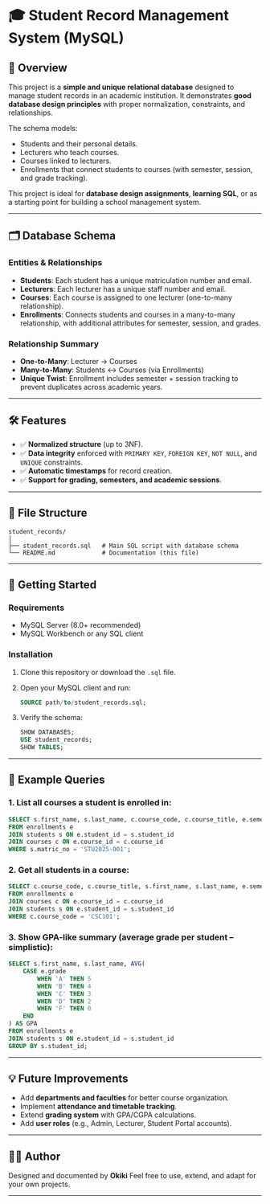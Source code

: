 # 🎓 Student Record Management System (MySQL)

## 📌 Overview

This project is a **simple and unique relational database** designed to manage student records in an academic institution.
It demonstrates **good database design principles** with proper normalization, constraints, and relationships.

The schema models:

* Students and their personal details.
* Lecturers who teach courses.
* Courses linked to lecturers.
* Enrollments that connect students to courses (with semester, session, and grade tracking).

This project is ideal for **database design assignments**, **learning SQL**, or as a starting point for building a school management system.

---

## 🗂️ Database Schema

### Entities & Relationships

* **Students**: Each student has a unique matriculation number and email.
* **Lecturers**: Each lecturer has a unique staff number and email.
* **Courses**: Each course is assigned to one lecturer (one-to-many relationship).
* **Enrollments**: Connects students and courses in a many-to-many relationship, with additional attributes for semester, session, and grades.

### Relationship Summary

* **One-to-Many**: Lecturer → Courses
* **Many-to-Many**: Students ↔ Courses (via Enrollments)
* **Unique Twist**: Enrollment includes semester + session tracking to prevent duplicates across academic years.

---

## 🛠️ Features

* ✅ **Normalized structure** (up to 3NF).
* ✅ **Data integrity** enforced with `PRIMARY KEY`, `FOREIGN KEY`, `NOT NULL`, and `UNIQUE` constraints.
* ✅ **Automatic timestamps** for record creation.
* ✅ **Support for grading, semesters, and academic sessions**.

---

## 📂 File Structure

```plaintext
student_records/
│
├── student_records.sql   # Main SQL script with database schema
└── README.md             # Documentation (this file)
```

---

## 🚀 Getting Started

### Requirements

* MySQL Server (8.0+ recommended)
* MySQL Workbench or any SQL client

### Installation

1. Clone this repository or download the `.sql` file.
2. Open your MySQL client and run:

   ```sql
   SOURCE path/to/student_records.sql;
   ```
3. Verify the schema:

   ```sql
   SHOW DATABASES;
   USE student_records;
   SHOW TABLES;
   ```

---

## 🧪 Example Queries

### 1. List all courses a student is enrolled in:

```sql
SELECT s.first_name, s.last_name, c.course_code, c.course_title, e.semester, e.session_year
FROM enrollments e
JOIN students s ON e.student_id = s.student_id
JOIN courses c ON e.course_id = c.course_id
WHERE s.matric_no = 'STU2025-001';
```

### 2. Get all students in a course:

```sql
SELECT c.course_code, c.course_title, s.first_name, s.last_name, e.semester, e.session_year
FROM enrollments e
JOIN courses c ON e.course_id = c.course_id
JOIN students s ON e.student_id = s.student_id
WHERE c.course_code = 'CSC101';
```

### 3. Show GPA-like summary (average grade per student – simplistic):

```sql
SELECT s.first_name, s.last_name, AVG(
    CASE e.grade
        WHEN 'A' THEN 5
        WHEN 'B' THEN 4
        WHEN 'C' THEN 3
        WHEN 'D' THEN 2
        WHEN 'F' THEN 0
    END
) AS GPA
FROM enrollments e
JOIN students s ON e.student_id = s.student_id
GROUP BY s.student_id;
```

---

## 💡 Future Improvements

* Add **departments and faculties** for better course organization.
* Implement **attendance and timetable tracking**.
* Extend **grading system** with GPA/CGPA calculations.
* Add **user roles** (e.g., Admin, Lecturer, Student Portal accounts).

---

## 👨‍💻 Author

Designed and documented by **Okiki**
Feel free to use, extend, and adapt for your own projects.

---
